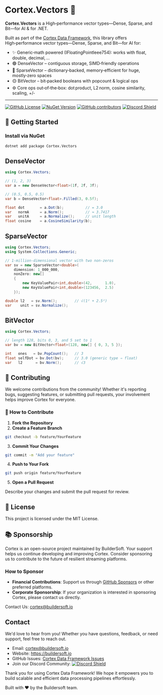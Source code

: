 # Cortex.Vectors 🧠

**Cortex.Vectors** is a High‑performance vector types—Dense, Sparse, and Bit—for AI & for .NET.


Built as part of the [Cortex Data Framework](https://github.com/buildersoftio/cortex), this library offers High‑performance vector types—Dense, Sparse, and Bit—for AI for:


- ✨ Generic‑math powered (IFloatingPointIeee754<T>): works with float, double, decimal, …
- 🟢 DenseVector – contiguous storage, SIMD‑friendly operations
- 🔵 SparseVector – dictionary‑backed, memory‑efficient for huge, mostly‑zero spaces
- 🟡 BitVector – bit‑packed booleans with popcount & logical ops
- ⚙️ Core ops out‑of‑the‑box: dot product, L2 norm, cosine similarity, scaling, +/‑

---

[![GitHub License](https://img.shields.io/github/license/buildersoftio/cortex)](https://github.com/buildersoftio/cortex/blob/master/LICENSE)
[![NuGet Version](https://img.shields.io/nuget/v/Cortex.Vectors?label=Cortex.Vectors)](https://www.nuget.org/packages/Cortex.Vectors)
[![GitHub contributors](https://img.shields.io/github/contributors/buildersoftio/cortex)](https://github.com/buildersoftio/cortex)
[![Discord Shield](https://discord.com/api/guilds/1310034212371566612/widget.png?style=shield)](https://discord.gg/JnMJV33QHu)


## 🚀 Getting Started

### Install via NuGet

```bash
dotnet add package Cortex.Vectors
```

## DenseVector
```csharp
using Cortex.Vectors;

// (1, 2, 3)
var a = new DenseVector<float>(1f, 2f, 3f);

// (0.5, 0.5, 0.5)
var b = DenseVector<float>.Filled(3, 0.5f);

float dot       = a.Dot(b);          // = 3.0
var   normA     = a.Norm();          // ≈ 3.7417
var   unitA     = a.Normalize();     // unit length
float cosine    = a.CosineSimilarity(b);
```

## SparseVector
```csharp
using Cortex.Vectors;
using System.Collections.Generic;

// 1‑million‑dimensional vector with two non‑zeros
var sv = new SparseVector<double>(
    dimension: 1_000_000,
    nonZero: new[]
    {
        new KeyValuePair<int,double>(42,      1.0),
        new KeyValuePair<int,double>(123456,  2.5)
    });

double l2   = sv.Norm();        // √(1² + 2.5²)
var    unit = sv.Normalize();
```

## BitVector

```csharp
using Cortex.Vectors;

// length 128, bits 0, 3, and 5 set to 1
var bv = new BitVector<float>(128, new[] { 0, 3, 5 });

int   ones   = bv.PopCount();   // 3
float selfDot = bv.Dot(bv);     // 3.0 (generic type ⇒ float)
var   l2      = bv.Norm();      // √3
```

## 💬 Contributing
We welcome contributions from the community! Whether it's reporting bugs, suggesting features, or submitting pull requests, your involvement helps improve Cortex for everyone.

### 💬 How to Contribute
1. **Fork the Repository**
2. **Create a Feature Branch**
```bash
git checkout -b feature/YourFeature
```
3. **Commit Your Changes**
```bash
git commit -m "Add your feature"
```
4. **Push to Your Fork**
```bash
git push origin feature/YourFeature
```
5. **Open a Pull Request**

Describe your changes and submit the pull request for review.

## 📄 License
This project is licensed under the MIT License.

## 📚 Sponsorship
Cortex is an open-source project maintained by BuilderSoft. Your support helps us continue developing and improving Cortex. Consider sponsoring us to contribute to the future of resilient streaming platforms.

### How to Sponsor
* **Financial Contributions**: Support us through [GitHub Sponsors](https://github.com/sponsors/buildersoftio) or other preferred platforms.
* **Corporate Sponsorship**: If your organization is interested in sponsoring Cortex, please contact us directly.

Contact Us: cortex@buildersoft.io


## Contact
We'd love to hear from you! Whether you have questions, feedback, or need support, feel free to reach out.

- Email: cortex@buildersoft.io
- Website: https://buildersoft.io
- GitHub Issues: [Cortex Data Framework Issues](https://github.com/buildersoftio/cortex/issues)
- Join our Discord Community: [![Discord Shield](https://discord.com/api/guilds/1310034212371566612/widget.png?style=shield)](https://discord.gg/JnMJV33QHu)


Thank you for using Cortex Data Framework! We hope it empowers you to build scalable and efficient data processing pipelines effortlessly.

Built with ❤️ by the Buildersoft team.
